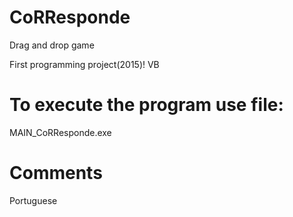 # CoRResponde
Drag and drop game 

First programming project(2015)! VB

# To execute the program use file:
 MAIN_CoRResponde.exe
 
 # Comments
Portuguese

